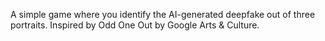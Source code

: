 A simple game where you identify the AI-generated deepfake out of three portraits. Inspired by Odd One Out by Google Arts & Culture.
